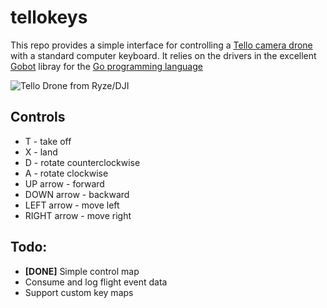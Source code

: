 # tellokeys

This repo provides a simple interface for controlling a [Tello camera drone](https://store.dji.com/product/tello) with a standard computer keyboard. It relies on the drivers in the excellent [Gobot](https://gobot.io) libray for the [Go programming language](https://golang.org)

![Tello Drone from Ryze/DJI](https://product3.djicdn.com/uploads/photos/33897/medium_aeb2fa7f-0bb6-4c10-a8a9-b75b39e9527d.jpg)


## Controls
* T - take off
* X - land
* D - rotate counterclockwise
* A - rotate clockwise
* UP arrow - forward
* DOWN arrow - backward
* LEFT arrow - move left
* RIGHT arrow - move right

## Todo:
* **[DONE]** Simple control map 
* Consume and log flight event data
* Support custom key maps